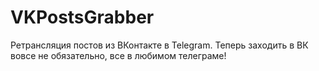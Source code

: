 # VKPostsGrabber
Ретрансляция постов из ВКонтакте в Telegram. Теперь заходить в ВК вовсе не обязательно, все в любимом телеграме!
